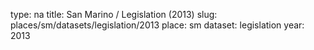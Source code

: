 type: na
title: San Marino / Legislation (2013)
slug: places/sm/datasets/legislation/2013
place: sm
dataset: legislation
year: 2013
